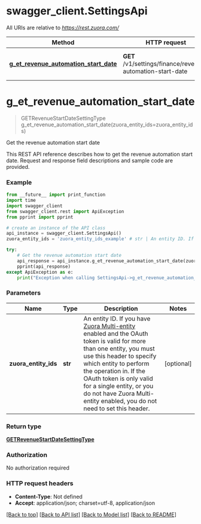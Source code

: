 # swagger_client.SettingsApi

All URIs are relative to *https://rest.zuora.com/*

Method | HTTP request | Description
------------- | ------------- | -------------
[**g_et_revenue_automation_start_date**](SettingsApi.md#g_et_revenue_automation_start_date) | **GET** /v1/settings/finance/revenue-automation-start-date | Get the revenue automation start date

# **g_et_revenue_automation_start_date**
> GETRevenueStartDateSettingType g_et_revenue_automation_start_date(zuora_entity_ids=zuora_entity_ids)

Get the revenue automation start date

This REST API reference describes how to get the revenue automation start date. Request and response field descriptions and sample code are provided. 

### Example
```python
from __future__ import print_function
import time
import swagger_client
from swagger_client.rest import ApiException
from pprint import pprint

# create an instance of the API class
api_instance = swagger_client.SettingsApi()
zuora_entity_ids = 'zuora_entity_ids_example' # str | An entity ID. If you have [Zuora Multi-entity](https://knowledgecenter.zuora.com/BB_Introducing_Z_Business/Multi-entity) enabled and the OAuth token is valid for more than one entity, you must use this header to specify which entity to perform the operation in. If the OAuth token is only valid for a single entity, or you do not have Zuora Multi-entity enabled, you do not need to set this header.  (optional)

try:
    # Get the revenue automation start date
    api_response = api_instance.g_et_revenue_automation_start_date(zuora_entity_ids=zuora_entity_ids)
    pprint(api_response)
except ApiException as e:
    print("Exception when calling SettingsApi->g_et_revenue_automation_start_date: %s\n" % e)
```

### Parameters

Name | Type | Description  | Notes
------------- | ------------- | ------------- | -------------
 **zuora_entity_ids** | **str**| An entity ID. If you have [Zuora Multi-entity](https://knowledgecenter.zuora.com/BB_Introducing_Z_Business/Multi-entity) enabled and the OAuth token is valid for more than one entity, you must use this header to specify which entity to perform the operation in. If the OAuth token is only valid for a single entity, or you do not have Zuora Multi-entity enabled, you do not need to set this header.  | [optional] 

### Return type

[**GETRevenueStartDateSettingType**](GETRevenueStartDateSettingType.md)

### Authorization

No authorization required

### HTTP request headers

 - **Content-Type**: Not defined
 - **Accept**: application/json; charset=utf-8, application/json

[[Back to top]](#) [[Back to API list]](../README.md#documentation-for-api-endpoints) [[Back to Model list]](../README.md#documentation-for-models) [[Back to README]](../README.md)

